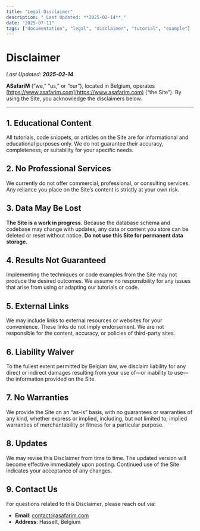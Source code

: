 ```yaml
---
title: "Legal Disclaimer"
description: "_Last Updated: **2025-02-14**_"
date: "2025-07-11"
tags: ["documentation", "legal", "disclaimer", "tutorial", "example"]
---
```


# Disclaimer

_Last Updated: **2025-02-14**_

**ASafariM** (“we,” “us,” or “our”), located in Belgium, operates [https://www.asafarim.com](https://www.asafarim.com) (“the Site”). By using the Site, you acknowledge the disclaimers below.

---

## 1. Educational Content
All tutorials, code snippets, or articles on the Site are for informational and educational purposes only. We do not guarantee their accuracy, completeness, or suitability for your specific needs.

## 2. No Professional Services
We currently do not offer commercial, professional, or consulting services. Any reliance you place on the Site’s content is strictly at your own risk.

## 3. Data May Be Lost
**The Site is a work in progress.** Because the database schema and codebase may change with updates, any data or content you store can be deleted or reset without notice. **Do not use this Site for permanent data storage.**

## 4. Results Not Guaranteed
Implementing the techniques or code examples from the Site may not produce the desired outcomes. We assume no responsibility for any issues that arise from using or adapting our tutorials or code.

## 5. External Links
We may include links to external resources or websites for your convenience. These links do not imply endorsement. We are not responsible for the content, accuracy, or policies of third-party sites.

## 6. Liability Waiver
To the fullest extent permitted by Belgian law, we disclaim liability for any direct or indirect damages resulting from your use of—or inability to use—the information provided on the Site.

## 7. No Warranties
We provide the Site on an “as-is” basis, with no guarantees or warranties of any kind, whether express or implied, including, but not limited to, implied warranties of merchantability or fitness for a particular purpose.

## 8. Updates
We may revise this Disclaimer from time to time. The updated version will become effective immediately upon posting. Continued use of the Site indicates your acceptance of any changes.

## 9. Contact Us
For questions related to this Disclaimer, please reach out via:
- **Email**: contact@asafarim.com
- **Address**: Hasselt, Belgium